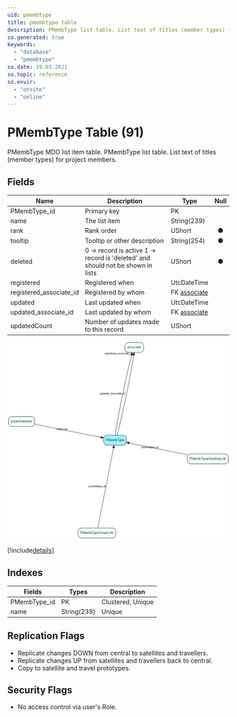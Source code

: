 ```yaml
---
uid: pmembtype
title: pmembtype table
description: PMembType list table. List text of titles (member types) for project members.
so.generated: true
keywords:
  - "database"
  - "pmembtype"
so.date: 19.03.2021
so.topic: reference
so.envir:
  - "onsite"
  - "online"
---
```


# PMembType Table (91)

PMembType MDO list item table.
PMembType list table. List text of titles (member types) for project members.

## Fields

| Name | Description | Type | Null |
|------|-------------|------|:----:|
|PMembType\_id|Primary key|PK| |
|name|The list item|String(239)| |
|rank|Rank order|UShort|&#x25CF;|
|tooltip|Tooltip or other description|String(254)|&#x25CF;|
|deleted|0 -&gt; record is active 1 -&gt; record is &apos;deleted&apos; and should not be shown in lists|UShort|&#x25CF;|
|registered|Registered when|UtcDateTime| |
|registered\_associate\_id|Registered by whom|FK [associate](associate.md)| |
|updated|Last updated when|UtcDateTime| |
|updated\_associate\_id|Last updated by whom|FK [associate](associate.md)| |
|updatedCount|Number of updates made to this record|UShort| |


![PMembType table relationship diagram](media\PMembType.png)

[!include[details](./includes/PMembType.md)]

## Indexes

| Fields | Types | Description |
|--------|-------|-------------|
|PMembType\_id |PK |Clustered, Unique |
|name |String(239) |Unique |

## Replication Flags

* Replicate changes DOWN from central to satellites and travellers.
* Replicate changes UP from satellites and travellers back to central.
* Copy to satellite and travel prototypes.

## Security Flags

* No access control via user's Role.

